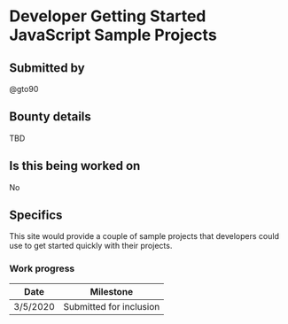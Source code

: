 # Developer Getting Started JavaScript Sample Projects

## Submitted by

@gto90

## Bounty details

TBD

## Is this being worked on

No

## Specifics

This site would provide a couple of sample projects that developers could use to get started quickly with their projects.

### Work progress

| Date | Milestone |
| --- | --- |
| 3/5/2020 | Submitted for inclusion |
